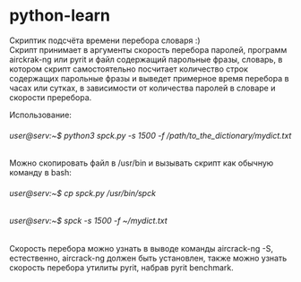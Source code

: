 # python-learn
Скриптик подсчёта времени перебора словаря :)  
Скрипт принимает в аргументы скорость перебора паролей, программ airckrak-ng или pyrit и файл содержащий парольные фразы, словарь, в котором скрипт самостоятельно посчитает количество строк содержащих парольные фразы и выведет примерное время перебора в часах или сутках, в зависимости от количества паролей в словаре и скорости преребора.  

Использование:  
###### user@serv:~$ python3 spck.py -s 1500  -f /path/to_the_dictionary/mydict.txt  

Можно скопировать файл в /usr/bin и вызывать скрипт как обычную команду в bash:  
###### user@serv:~$ cp spck.py /usr/bin/spck    
###### user@serv:~$ spck -s 1500 -f ~/mydict.txt  

Cкорость перебора можно узнать в выводе команды aircrack-ng -S, естественно, aircrack-ng должен быть установлен,
также можно узнать скорость перебора утилиты pyrit, набрав pyrit benchmark.


